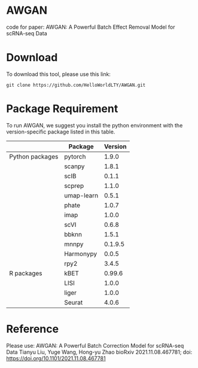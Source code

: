 # AWGAN
code for paper: AWGAN: A Powerful Batch Effect Removal Model for scRNA-seq Data

# Download
To download this tool, please use this link:
```
git clone https://github.com/HelloWorldLTY/AWGAN.git
```

# Package Requirement

To run AWGAN, we suggest you install the python environment with the version-specific package listed in this table. 

|                 | Package    | Version |
|-----------------|------------|---------|
| Python packages | pytorch    | 1.9.0   |
|                 | scanpy     | 1.8.1   |
|                 | scIB       | 0.1.1   |
|                 | scprep     | 1.1.0   |
|                 | umap-learn | 0.5.1   |
|                 | phate      | 1.0.7   |
|                 | imap       | 1.0.0   |
|                 | scVI       | 0.6.8   |
|                 | bbknn      | 1.5.1   |
|                 | mnnpy      | 0.1.9.5 |
|                 | Harmonypy  | 0.0.5   |
|                 | rpy2       | 3.4.5   |
| R packages      | kBET       | 0.99.6  |
|                 | LISI       | 1.0.0   |
|                 | liger      | 1.0.0   |
|                 | Seurat     | 4.0.6   |

# Reference
Please use:
AWGAN: A Powerful Batch Correction Model for scRNA-seq Data
Tianyu Liu, Yuge Wang, Hong-yu Zhao
bioRxiv 2021.11.08.467781; doi: https://doi.org/10.1101/2021.11.08.467781
